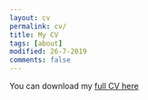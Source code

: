 ```yaml
---
layout: cv
permalink: cv/
title: My CV
tags: [about]
modified: 26-7-2019
comments: false
---
```





<!-- You can download my full CV <a href="https://drive.google.com/file/d/1zjMHvDpGan9lcDa0DjKoV2LJD5t39vbm/view?usp=sharing">here</a> -->

You can download my [full CV here](Sarang_Shrivastava_resume_Latest.pdf)